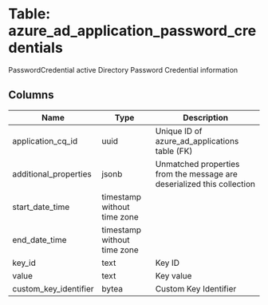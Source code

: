
# Table: azure_ad_application_password_credentials
PasswordCredential active Directory Password Credential information
## Columns
| Name        | Type           | Description  |
| ------------- | ------------- | -----  |
|application_cq_id|uuid|Unique ID of azure_ad_applications table (FK)|
|additional_properties|jsonb|Unmatched properties from the message are deserialized this collection|
|start_date_time|timestamp without time zone||
|end_date_time|timestamp without time zone||
|key_id|text|Key ID|
|value|text|Key value|
|custom_key_identifier|bytea|Custom Key Identifier|
